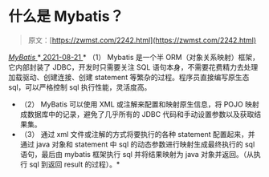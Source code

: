 <!--yml
category: 未分类
date: 0001-01-01 00:00:00
-->

# 什么是 Mybatis？

> 原文：[https://zwmst.com/2242.html](https://zwmst.com/2242.html)

   [ *MyBatis* ](https://zwmst.com/mybatis)*[ <time datetime="2021-08-21T11:55:40+08:00"> 2021-08-21 </time> ](https://zwmst.com/2242.html)  *   （1） Mybatis 是一个半 ORM（对象关系映射）框架，它内部封装了 JDBC，开发时只需要关注 SQL 语句本身，不需要花费精力去处理加载驱动、创建连接、创建 statement 等繁杂的过程。程序员直接编写原生态 sql，可以严格控制 sql 执行性能，灵活度高。
*   （2） MyBatis 可以使用 XML 或注解来配置和映射原生信息，将 POJO 映射成数据库中的记录，避免了几乎所有的 JDBC 代码和手动设置参数以及获取结果集。
*   （3） 通过 xml 文件或注解的方式将要执行的各种 statement 配置起来，并通过 java 对象和 statement 中 sql 的动态参数进行映射生成最终执行的 sql 语句，最后由 mybatis 框架执行 sql 并将结果映射为 java 对象并返回。（从执行 sql 到返回 result 的过程）。*